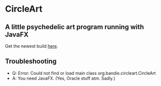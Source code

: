 # CircleArt
## A little psychedelic art program running with JavaFX

Get the newest build [here](https://github.com/Bandie/CircleArt/raw/master/dist/CircleArt.jar).

## Troubleshooting

- Q: Error: Could not find or load main class org.bandie.circleart.CircleArt
- A: You need JavaFX. (Yes, Oracle stuff atm. Sadly.)

